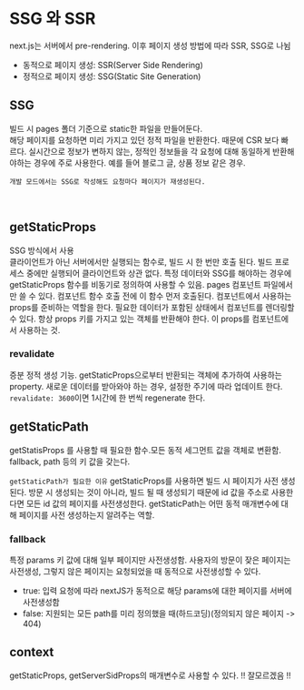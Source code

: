 # SSG 와 SSR

next.js는 서버에서 pre-rendering. 이후 페이지 생성 방법에 따라 SSR, SSG로 나뉨

- 동적으로 페이지 생성: SSR(Server Side Rendering)
- 정적으로 페이지 생성: SSG(Static Site Generation)
  </br>

## SSG

빌드 시 pages 폴더 기준으로 static한 파일을 만들어둔다.
</br>
해당 페이지를 요청하면 미리 가지고 있던 정적 파일을 반환한다. 때문에 CSR 보다 빠르다. 실시간으로 정보가 변하지 않는, 정적인 정보들을 각 요청에 대해 동일하게 반환해야하는 경우에 주로 사용한다. 예를 들어 블로그 글, 상품 정보 같은 경우.

`개발 모드에서는 SSG로 작성해도 요청마다 페이지가 재생성된다.`

</br>

## getStaticProps

SSG 방식에서 사용
</br>
클라이언트가 아닌 서버에서만 실행되는 함수로, 빌드 시 한 번만 호출 된다. 빌드 프로세스 중에만 실행되어 클라이언트와 상관 없다.
특정 데이터와 SSG를 해야하는 경우에 getStaticProps 함수를 비동기로 정의하여 사용할 수 있음.
pages 컴포넌트 파일에서만 쓸 수 있다.
컴포넌트 함수 호출 전에 이 함수 먼저 호출된다. 컴포넌트에서 사용하는 props를 준비하는 역할을 한다. 필요한 데이터가 포함된 상태에서 컴포넌트를 렌더링할 수 있다.
항상 props 키를 가지고 있는 객체를 반환해야 한다. 이 props를 컴포넌트에서 사용하는 것.

### revalidate

증분 정적 생성 기능. getStaticProps으로부터 반환되는 객체에 추가하여 사용하는 property. 새로운 데이터를 받아와야 하는 경우, 설정한 주기에 따라 업데이트 한다. `revalidate: 3600`이면 1시간에 한 번씩 regenerate 한다.

## getStaticPath

getStatisProps 를 사용할 때 필요한 함수.모든 동적 세그먼트 값을 객체로 변환함. fallback, path 등의 키 값을 갖는다.

`getStaticPath가 필요한 이유`
getStaticProps를 사용하면 빌드 시 페이지가 사전 생성된다. 방문 시 생성되는 것이 아니라, 빌드 될 때 생성되기 때문에 id 값을 주소로 사용한다면 모든 id 값의 페이지를 사전생성한다. getStaticPath는 어떤 동적 매개변수에 대해 페이지를 사전 생성하는지 알려주는 역할.

### fallback

특정 params 키 값에 대해 일부 페이지만 사전생성함. 사용자의 방문이 잦은 페이지는 사전생성, 그렇지 않은 페이지는 요청되었을 때 동적으로 사전생성할 수 있다.

- true: 입력 요청에 따라 nextJS가 동적으로 해당 params에 대한 페이지를 서버에 사전생성함
- false: 지원되는 모든 path를 미리 정의했을 때(하드코딩)(정의되지 않은 페이지 -> 404)

## context

getStaticProps, getServerSidProps의 매개변수로 사용할 수 있다.
!! 잘모르겠음 !!

